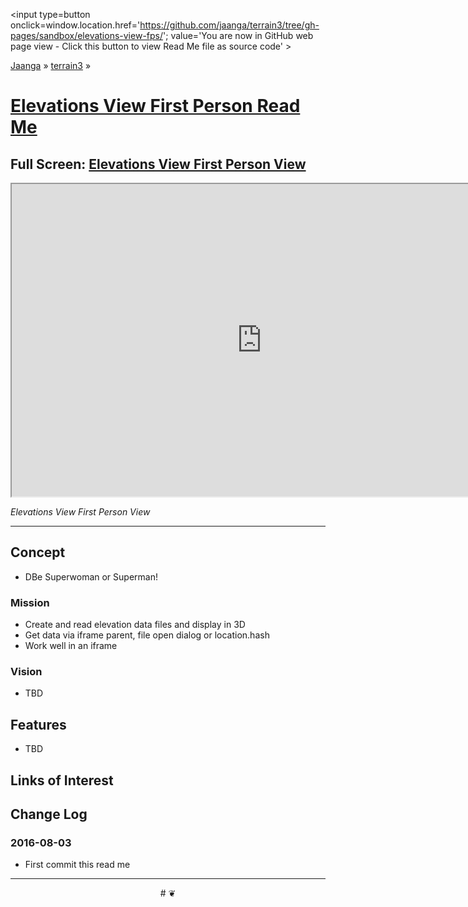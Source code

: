 <span style=display:none; >[You are now in GitHub source code view - click this link to view Read Me file as a web page]
( https://jaanga.github.io/terrain3/#sandbox/elevations-view-fps/ "View file as a web page." ) </span>
<input type=button onclick=window.location.href='https://github.com/jaanga/terrain3/tree/gh-pages/sandbox/elevations-view-fps/'; value='You are now in GitHub web page view - Click this button to view Read Me file as source code' >

[Jaanga]( http://jaanga.github.io ) &raquo; [terrain3]( https://jaanga.github.io/terrain3/ ) &raquo;

[Elevations View First Person Read Me]( https://jaanga.github.io/terrain3/#sandbox/elevations-view-fps/ )
===

## Full Screen: [Elevations View First Person View]( https://jaanga.github.io/terrain3/sandbox/elevations-view-fps/index.html )


<img src="" style=display:none; width=800 >

<iframe src="https://jaanga.github.io/terrain3/sandbox/elevations-view-fps/index.html" width=800px height=500px onload=this.contentWindow.controls.enableZoom=false; ></iframe>

_Elevations View First Person View_

***


## Concept

* DBe Superwoman or Superman!

### Mission

* Create and read elevation data files and display in 3D
* Get data via iframe parent, file open dialog or location.hash
* Work well in an iframe


### Vision

* TBD


## Features

* TBD



## Links of Interest


## Change Log

### 2016-08-03

* First commit this read me



***

<center title='Jaanga ~ your 3D happy place' >
# <a href=javascript:window.scrollTo(0,0); style=text-decoration:none; > ❦ </a>
</center>
